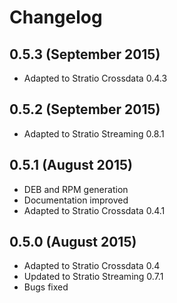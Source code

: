 # Changelog

## 0.5.3 (September 2015)
* Adapted to Stratio Crossdata 0.4.3

## 0.5.2 (September 2015)
* Adapted to Stratio Streaming 0.8.1

## 0.5.1 (August 2015)
* DEB and RPM generation
* Documentation improved
* Adapted to Stratio Crossdata 0.4.1

## 0.5.0 (August 2015)

* Adapted to Stratio Crossdata 0.4
* Updated to Stratio Streaming 0.7.1
* Bugs fixed

